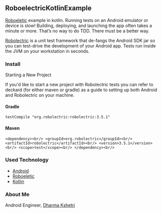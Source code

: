 ## RoboelectricKotlinExample

[Roboeletic](https://github.com/robolectric/robolectric) example in kotlin.
Running tests on an Android emulator or device is slow! Building, deploying, and launching the app often takes a minute or more. That’s no way to do TDD. There must be a better way.

[Robolectric](http://robolectric.org/) is a unit test framework that de-fangs the Android SDK jar so you can test-drive the development of your Android app. Tests run inside the JVM on your workstation in seconds.

### Install
Starting a New Project

If you'd like to start a new project with Robolectric tests you can refer to deckard (for either maven or gradle) as a guide to setting up both Android and Robolectric on your machine.

#### Gradle

`testCompile "org.robolectric:robolectric:3.5.1"`

#### Maven
`
<dependency><br/>
   <groupId>org.robolectric</groupId><br/>
   <artifactId>robolectric</artifactId><br/>
   <version>3.5.1</version><br/>
   <scope>test</scope><br/>
</dependency><br/>
`


### Used Technology
- [Android](http://developer.android.com/)
- [Roboeletic](https://github.com/robolectric/robolectric)
- [Kotlin](https://github.com/JetBrains/kotlin)

### About Me
Android Engineer, [Dharma Kshetri](www.dharmakshetri.me)

